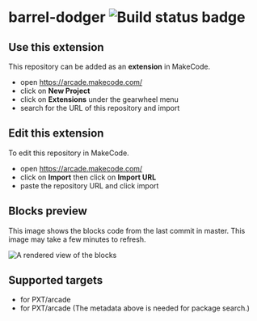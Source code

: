 # barrel-dodger ![Build status badge](https://github.com/klahden/barrel-dodger/workflows/MakeCode/badge.svg)



## Use this extension

This repository can be added as an **extension** in MakeCode.

* open https://arcade.makecode.com/
* click on **New Project**
* click on **Extensions** under the gearwheel menu
* search for the URL of this repository and import

## Edit this extension

To edit this repository in MakeCode.

* open https://arcade.makecode.com/
* click on **Import** then click on **Import URL**
* paste the repository URL and click import

## Blocks preview

This image shows the blocks code from the last commit in master.
This image may take a few minutes to refresh.

![A rendered view of the blocks](https://github.com/klahden/barrel-dodger/raw/master/.makecode/blocks.png)

## Supported targets

* for PXT/arcade
* for PXT/arcade
(The metadata above is needed for package search.)

